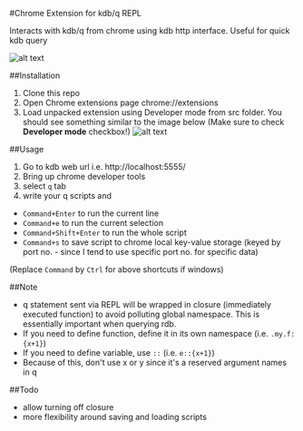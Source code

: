 #Chrome Extension for kdb/q REPL

Interacts with kdb/q from chrome using kdb http interface. Useful for quick kdb query  

![alt text](https://raw.github.com/komsit37/chrome-devtools-q/master/images/screenshot2.png "Screenshot")

##Installation

1. Clone this repo  
2. Open Chrome extensions page chrome://extensions  
3. Load unpacked extension using Developer mode from src folder. You should see something similar to the image below  (Make sure to check **Developer mode** checkbox!)
![alt text](https://raw.github.com/komsit37/chrome-devtools-q/master/images/screenshot1.png "Chrome Extension")


##Usage

   1. Go to kdb web url i.e. http://localhost:5555/  
   2. Bring up chrome developer tools  
   3. select `q` tab  
   4. write your q scripts and    
   
   * `Command+Enter` to run the current line    
   * `Command+e` to run the current selection  
   * `Command+Shift+Enter` to run the whole script    
   * `Command+s` to save script to chrome local key-value storage (keyed by port no. - since I tend to use specific port no. for specific data)  
   
   (Replace `Command` by `Ctrl` for above shortcuts if windows)

##Note
   * q statement sent via REPL will be wrapped in closure (immediately executed function)
    to avoid polluting global namespace. This is essentially important when querying rdb.
   * If you need to define function, define it in its own namespace (i.e. `.my.f:{x+1}`)
   * If you need to define variable, use `::` (i.e. `e::{x+1}`)
   * Because of this, don't use x or y since it's a reserved argument names in q

##Todo
   * allow turning off closure
   * more flexibility around saving and loading scripts